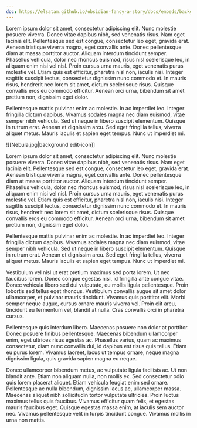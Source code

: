 ```yaml
---
doc: https://elsatam.github.io/obsidian-fancy-a-story/docs/embeds/background-image.html
---
```

Lorem ipsum dolor sit amet, consectetur adipiscing elit. Nunc molestie posuere viverra. Donec vitae dapibus nibh, sed venenatis risus. Nam eget lacinia elit. Pellentesque sed est congue, consectetur leo eget, gravida erat. Aenean tristique viverra magna, eget convallis ante. Donec pellentesque diam at massa porttitor auctor. Aliquam interdum tincidunt semper. Phasellus vehicula, dolor nec rhoncus euismod, risus nisl scelerisque leo, in aliquam enim nisi vel nisl. Proin cursus urna mauris, eget venenatis purus molestie vel. Etiam quis est efficitur, pharetra nisl non, iaculis nisi. Integer sagittis suscipit lectus, consectetur dignissim nunc commodo et. In mauris risus, hendrerit nec lorem sit amet, dictum scelerisque risus. Quisque convallis eros eu commodo efficitur. Aenean orci urna, bibendum sit amet pretium non, dignissim eget dolor.

Pellentesque mattis pulvinar enim ac molestie. In ac imperdiet leo. Integer fringilla dictum dapibus. Vivamus sodales magna nec diam euismod, vitae semper nibh vehicula. Sed ut neque in libero suscipit elementum. Quisque in rutrum erat. Aenean et dignissim arcu. Sed eget fringilla tellus, viverra aliquet metus. Mauris iaculis et sapien eget tempus. Nunc ut imperdiet mi.

![[Nebula.jpg|background edit-icon]]

Lorem ipsum dolor sit amet, consectetur adipiscing elit. Nunc molestie posuere viverra. Donec vitae dapibus nibh, sed venenatis risus. Nam eget lacinia elit. Pellentesque sed est congue, consectetur leo eget, gravida erat. Aenean tristique viverra magna, eget convallis ante. Donec pellentesque diam at massa porttitor auctor. Aliquam interdum tincidunt semper. Phasellus vehicula, dolor nec rhoncus euismod, risus nisl scelerisque leo, in aliquam enim nisi vel nisl. Proin cursus urna mauris, eget venenatis purus molestie vel. Etiam quis est efficitur, pharetra nisl non, iaculis nisi. Integer sagittis suscipit lectus, consectetur dignissim nunc commodo et. In mauris risus, hendrerit nec lorem sit amet, dictum scelerisque risus. Quisque convallis eros eu commodo efficitur. Aenean orci urna, bibendum sit amet pretium non, dignissim eget dolor.

Pellentesque mattis pulvinar enim ac molestie. In ac imperdiet leo. Integer fringilla dictum dapibus. Vivamus sodales magna nec diam euismod, vitae semper nibh vehicula. Sed ut neque in libero suscipit elementum. Quisque in rutrum erat. Aenean et dignissim arcu. Sed eget fringilla tellus, viverra aliquet metus. Mauris iaculis et sapien eget tempus. Nunc ut imperdiet mi.

Vestibulum vel nisl ut erat pretium maximus sed porta lorem. Ut nec faucibus lorem. Donec congue egestas nisl, id fringilla ante congue vitae. Donec vehicula libero sed dui vulputate, eu mollis ligula pellentesque. Proin lobortis sed tellus eget rhoncus. Vestibulum convallis augue sit amet dolor ullamcorper, et pulvinar mauris tincidunt. Vivamus quis porttitor elit. Morbi semper neque augue, cursus ornare mauris viverra vel. Proin elit arcu, tincidunt eu fermentum vel, blandit at nulla. Cras convallis orci in pharetra cursus.

Pellentesque quis interdum libero. Maecenas posuere non dolor at porttitor. Donec posuere finibus pellentesque. Maecenas bibendum ullamcorper enim, eget ultrices risus egestas ac. Phasellus varius, quam ac maximus consectetur, diam nunc convallis dui, id dapibus est risus quis tellus. Etiam eu purus lorem. Vivamus laoreet, lacus ut tempus ornare, neque magna dignissim ligula, quis gravida sapien magna eu neque.

Donec ullamcorper bibendum metus, ac vulputate ligula facilisis ac. Ut non blandit ante. Etiam non aliquam nulla, non mollis ex. Sed consectetur odio quis lorem placerat aliquet. Etiam vehicula feugiat enim sed ornare. Pellentesque ac nulla bibendum, dignissim lacus ac, ullamcorper massa. Maecenas aliquet nibh sollicitudin tortor vulputate ultricies. Proin luctus maximus tellus quis faucibus. Vivamus efficitur quam felis, et egestas mauris faucibus eget. Quisque egestas massa enim, at iaculis sem auctor nec. Vivamus pellentesque velit in turpis tincidunt congue. Vivamus mollis in urna non mattis.